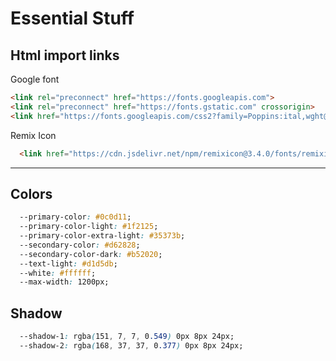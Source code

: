 # Essential Stuff

## Html import links

Google font

``` html
<link rel="preconnect" href="https://fonts.googleapis.com">
<link rel="preconnect" href="https://fonts.gstatic.com" crossorigin>
<link href="https://fonts.googleapis.com/css2?family=Poppins:ital,wght@0,100;0,200;0,300;0,400;0,500;0,600;0,700;0,800;0,900;1,100;1,200;1,300;1,400;1,500;1,600;1,700;1,800;1,900&display=swap" rel="stylesheet">
```

Remix Icon

``` html
  <link href="https://cdn.jsdelivr.net/npm/remixicon@3.4.0/fonts/remixicon.css" rel="stylesheet" />
```

---

## Colors

``` css
  --primary-color: #0c0d11;
  --primary-color-light: #1f2125;
  --primary-color-extra-light: #35373b;
  --secondary-color: #d62828;
  --secondary-color-dark: #b52020;
  --text-light: #d1d5db;
  --white: #ffffff;
  --max-width: 1200px;
```

## Shadow

``` css
  --shadow-1: rgba(151, 7, 7, 0.549) 0px 8px 24px;
  --shadow-2: rgba(168, 37, 37, 0.377) 0px 8px 24px;
```
